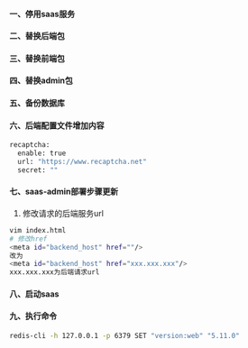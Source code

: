 #### 一、停用saas服务
#### 二、替换后端包
#### 三、替换前端包
#### 四、替换admin包
#### 五、备份数据库


#### 六、后端配置文件增加内容
```bash
recaptcha:
  enable: true
  url: "https://www.recaptcha.net"
  secret: ""
 ```
#### 七、saas-admin部署步骤更新
1. 修改请求的后端服务url
```bash
vim index.html
# 修改href
<meta id="backend_host" href=""/>
改为
<meta id="backend_host" href="xxx.xxx.xxx"/>
xxx.xxx.xxx为后端请求url
```

#### 八、启动saas
#### 九、执行命令
 ```bash
 redis-cli -h 127.0.0.1 -p 6379 SET "version:web" "5.11.0"
 ```

